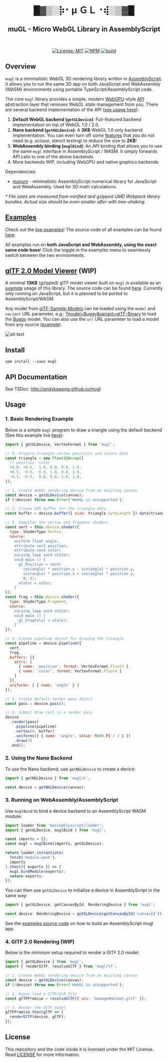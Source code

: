 <h1 align="center">█▓▒­░⡷⠂μ ＧＬ⠐⢾░▒▓█</h1>
<h2 align="center">muGL - Micro WebGL Library in AssemblyScript</h2>
<br />
<p align="center">
  <a href="./LICENSE"><img src="https://img.shields.io/badge/License-MIT-yellow.svg" alt="License: MIT" /></a> 
  <a href="https://www.npmjs.com/package/mugl"><img src="https://img.shields.io/npm/v/mugl" alt="NPM" /></a> 
  <a href="https://github.com/andykswong/mugl/actions/workflows/build.yaml"><img src="https://github.com/andykswong/mugl/actions/workflows/build.yaml/badge.svg" alt="build" /></a>
</p>

## Overview

`mugl` is a minimalistic WebGL 3D rendering library written in [AssemblyScript](https://www.assemblyscript.org/). It allows you to run the same 3D app on both JavaScript and WebAssembly (WASM) environments using portable TypeScript/AssemblyScript code.

The core `mugl` library provides a simple, modern [WebGPU](https://gpuweb.github.io/gpuweb/)-style [API](./src/common/device/device/index.d.ts) abstraction layer that removes WebGL state management from you. There are several backend implementation of the API ([see usage here](#usage)):
1. **Default WebGL backend (```getGLDevice```)**: Full-featured backend implementation on top of WebGL 1.0 / 2.0.
1. **Nano backend (```getNGLDevice```)**: A **3KB** WebGL 1.0 only backend implementation. You can even turn off some [features](./src/js/nano/config.ts) that you do not need (e.g. scissor, stencil testing) to reduce the size to **2KB**!
1. **WebAssembly binding (```muglBind```)**: An API binding that allows you to use the same `mugl` interface in AssemblyScript / WASM. It simply forwards API calls to one of the above backends.
1. More backends WIP, including WebGPU and native graphics backends

Dependencies: 
- [munum](https://github.com/andykswong/munum) - minimalistic AssemblyScript numerical library for JavaScript and WebAssembly. Used for 3D math calculations.

*\* File sizes are measured from minified and gzipped UMD Webpack library bundles. Actual size should be even smaller after with tree-shaking.*

## [Examples](http://andykswong.github.io/mugl/examples)
Check out the [live examples](http://andykswong.github.io/mugl/examples)! 
The source code of all examples can be found [here](./examples).

All examples run on **both JavaScript and WebAssembly, using the exact same code base**! Click the toggle in the examples menu to seamlessly switch between the two environments.

## [glTF 2.0 Model Viewer](http://andykswong.github.io/mugl/examples/gltf.html) (WIP)
A minimal **13KB** (gzipped) glTF model viewer built on `mugl` is available as an [example](http://andykswong.github.io/mugl/examples/gltf.html) usage of this library. The source code can be found [here](./examples/src/gltf-viewer). Currently only running on JavaScript, but it is planned to be ported to AssemblyScript/WASM.

Any model from [glTF-Sample-Models](https://github.com/KhronosGroup/glTF-Sample-Models) can be loaded using the `model` and `variant` URL parameter, e.g.: [?model=Buggy&variant=glTF-Binary](http://andykswong.github.io/mugl/examples/gltf.html?model=Buggy&variant=glTF-Binary&camera=0&scene=0) to load the [Buggy](https://github.com/KhronosGroup/glTF-Sample-Models/tree/master/2.0/Buggy) model. You can also use the `url` URL parameter to load a model from any source ([example](http://andykswong.github.io/mugl/examples/gltf.html?url=https://raw.githubusercontent.com/KhronosGroup/glTF-Sample-Models/master/2.0/Avocado/glTF/Avocado.gltf)).

![alt text](./screenshots/DamagedHelmet.png)

## Install
```shell
npm install --save mugl
```

## API Documentation
See TSDoc: http://andykswong.github.io/mugl

## Usage

### 1. Basic Rendering Example
Below is a simple `mugl` program to draw a triangle using the default backend (See this example live [here](https://andykswong.github.io/mugl/examples/#basic)):

```javascript
import { getGLDevice, VertexFormat } from 'mugl';

// 0. Prepare triangle vertex positions and colors data
const triangle = new Float32Array([
  // position  color
  +0.0, +0.5,  1.0, 0.0, 0.0, 1.0,
  +0.5, -0.5,  0.0, 1.0, 0.0, 1.0,
  -0.5, -0.5,  0.0, 0.0, 1.0, 1.0,
]);

// 1. Create WebGL rendering device from an existing canvas
const device = getGLDevice(canvas);
if (!device) throw new Error('WebGL is unsupported');

// 2. Create GPU buffer for the triangle data
const buffer = device.buffer({ size: triangle.byteLength }).data(triangle);

// 3. Compiler the vertex and fragment shaders
const vert = this.device.shader({
  type: ShaderType.Vertex,
  source: `
    uniform float angle;
    attribute vec2 position;
    attribute vec4 color;
    varying lowp vec4 vColor;
    void main () {
      gl_Position = vec4(
        cos(angle) * position.x - sin(angle) * position.y,
        sin(angle) * position.x + cos(angle) * position.y,
        0, 1);
      vColor = color;
    }`
});
const frag = this.device.shader({
  type: ShaderType.Fragment,
  source: `
    varying lowp vec4 vColor;
    void main () {
      gl_FragColor = vColor;
    }`
});

// 4. Create pipeline object for drawing the triangle
const pipeline = device.pipeline({
  vert,
  frag,
  buffers: [{
    attrs: [
      { name: 'position', format: VertexFormat.Float2 },
      { name: 'color', format: VertexFormat.Float4 }
    ]
  }],
  uniforms: [ { name: 'angle' } ]
});

// 5. Create default render pass object
const pass = device.pass();

// 6. Submit draw call in a render pass
device
  .render(pass)
    .pipeline(pipeline)
    .vertex(0, buffer)
    .uniforms([ { name: 'angle', value: Math.PI / 2 } ])
    .draw(3)
  .end();
```

### 2. Using the Nano Backend
To use the Nano backend, use `getNGLDevice` to create a device:

```javascript
import { getNGLDevice } from 'mugl/n';

const device = getNGLDevice(canvas);
```

### 3. Running on WebAssembly/AssemblyScript
Use `muglBind` to bind a device backend to an AssemblyScript WASM module:

```javascript
import loader from '@assemblyscript/loader';
import { getGLDevice, muglBind } from 'mugl';

const imports = {};
const mugl = muglBind(imports, getGLDevice);

return loader.instantiate(
  fetch('module.wasm'),
  imports
).then(({ exports }) => {
  mugl.bindModule(exports);
  return exports;
});
```

You can then use `getGLDevice` to initialize a device in AssemblyScript in the same way:
```typescript
import { getGLDevice, getCanvasById, RenderingDevice } from 'mugl';

const device: RenderingDevice = getGLDevice(getCanvasById('canvasId'));
```

See the [examples source code](./examples) on how to build an AssemblyScript mugl app.

### 4. GlTF 2.0 Rendering (WIP)
Below is the minimum setup required to render a GlTF 2.0 model:

```javascript
import { getGLDevice } from 'mugl';
import { renderGlTF, resolveGlTF } from 'mugl/tf';

// 1. Create WebGL rendering device from an existing canvas
const device = getGLDevice(canvas);
if (!device) throw new Error('WebGL is unsupported');

// 2. Async load a GlTF/GLB file
const glTFPromise = resolveGlTF({ uri: 'DamagedHelmet.gltf' });

// 3. Render the GlTF model
glTFPromise.then(glTF => {
  renderGlTF(device, glTF);
});
```

## License
This repository and the code inside it is licensed under the MIT License. Read [LICENSE](./LICENSE) for more information.
